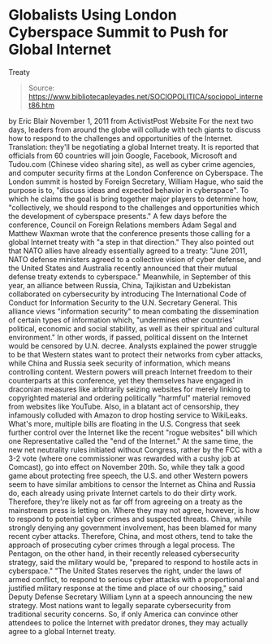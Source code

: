 # Globalists Using London Cyberspace Summit to Push for Global Internet 
Treaty

> Source: https://www.bibliotecapleyades.net/SOCIOPOLITICA/sociopol_internet86.htm

by Eric Blair
November 1, 2011
from
ActivistPost Website
For the next two days, leaders from around the
globe will collude with tech giants to discuss how to respond to the
challenges and opportunities of the Internet.
Translation:
they'll be negotiating a global Internet
treaty.
It is reported that officials from 60
countries will join
Google,
Facebook,
Microsoft and Tudou.com (Chinese video
sharing site), as well as cyber crime agencies, and computer security firms
at the London Conference on Cyberspace.
The London summit is hosted by Foreign Secretary, William Hague, who
said the purpose is to,
"discuss ideas and expected behavior in
cyberspace".
To which he claims the goal is bring together
major players to determine how,
"collectively, we should respond to the
challenges and opportunities which the development of cyberspace
presents."
A few days before the conference,
Council on Foreign Relations members Adam Segal and
Matthew Waxman
wrote that the conference presents those
calling for a global Internet treaty with "a step in that direction."
They also pointed out that NATO allies have already essentially agreed to a
treaty:
"June 2011, NATO defense ministers agreed to
a collective vision of cyber defense, and the United States and
Australia recently announced that their mutual defense treaty extends to
cyberspace."
Meanwhile, in September of this year, an
alliance between Russia, China, Tajikistan and Uzbekistan collaborated on
cybersecurity by introducing
The International Code of Conduct for Information
Security to the U.N. Secretary General.
This alliance views "information security" to mean combating the
dissemination of certain types of information which,
"undermines other countries' political,
economic and social stability, as well as their spiritual and cultural
environment."
In other words, if passed, political dissent on
the Internet would be censored by U.N. decree.
Analysts explained the power struggle to be that Western states want to
protect their networks from cyber attacks, while China and Russia seek
security of information, which means controlling content.
Western powers will preach Internet freedom to their counterparts at this
conference, yet they themselves have engaged in draconian measures like
arbitrarily seizing websites for merely
linking to copyrighted material and ordering
politically "harmful" material removed from
websites like YouTube. Also, in a blatant act of censorship, they infamously
colluded with
Amazon to drop hosting service to WikiLeaks.
What's more, multiple bills are floating in the U.S. Congress that seek
further control over the Internet like the recent "rogue
websites" bill which one Representative called the "end
of the Internet."
At the same time, the new net neutrality rules
initiated without Congress, rather by the FCC with a 3-2 vote (where one
commissioner was rewarded with a
cushy job at Comcast), go
into effect on November 20th.
So, while they talk a good game about protecting free speech, the
U.S. and other Western powers seem to have similar ambitions to censor the
Internet as China and Russia do, each already using private Internet cartels
to do their dirty work. Therefore, they're likely not as far off from
agreeing on a treaty as the mainstream press is letting on.
Where they may not agree, however, is how to respond to potential cyber
crimes and suspected threats.
China, while strongly denying any government involvement, has been blamed
for many recent cyber attacks. Therefore, China, and most others, tend to
take the approach of prosecuting cyber crimes through a legal process.
The Pentagon, on the other hand, in their recently released
cybersecurity strategy, said the military
would be,
"prepared to respond to hostile acts in
cyberspace."
"The United States reserves the right, under the laws of armed conflict,
to respond to serious cyber attacks with a proportional and justified
military response at the time and place of our choosing," said Deputy
Defense Secretary William Lynn at a speech announcing the new strategy.
Most nations want to legally separate
cybersecurity from traditional security concerns.
So, if only America can convince other attendees
to police the Internet with predator drones, they may actually agree
to a global Internet treaty.
